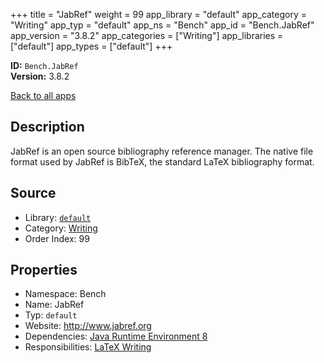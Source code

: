 ﻿+++
title = "JabRef"
weight = 99
app_library = "default"
app_category = "Writing"
app_typ = "default"
app_ns = "Bench"
app_id = "Bench.JabRef"
app_version = "3.8.2"
app_categories = ["Writing"]
app_libraries = ["default"]
app_types = ["default"]
+++

**ID:** `Bench.JabRef`  
**Version:** 3.8.2  
<!--more-->

[Back to all apps](/apps/)

## Description
JabRef is an open source bibliography reference manager.
The native file format used by JabRef is BibTeX, the standard LaTeX bibliography format.

## Source

* Library: [`default`](/app_libraries/default)
* Category: [Writing](/app_categories/writing)
* Order Index: 99

## Properties

* Namespace: Bench
* Name: JabRef
* Typ: `default`
* Website: <http://www.jabref.org>
* Dependencies: [Java Runtime Environment 8](/apps/Bench.JRE8)
* Responsibilities: [LaTeX Writing](/apps/Bench.Group.LaTeXWriting)


